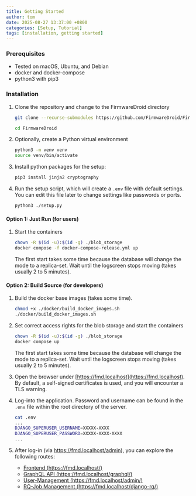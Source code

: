 ```yaml
---
title: Getting Started
author: tom
date: 2025-08-27 13:37:00 +0800
categories: [Setup, Tutorial]
tags: [installation, getting started]
---
```


### Prerequisites
* Tested on macOS, Ubuntu, and Debian
* docker and docker-compose
* python3 with pip3

### Installation

1. Clone the repository and change to the FirmwareDroid directory

    ```bash
    git clone --recurse-submodules https://github.com/FirmwareDroid/FirmwareDroid.git
    
    cd FirmwareDroid
    ```
   
2. Optionally, create a Python virtual environment

    ```bash
    python3 -m venv venv
    source venv/bin/activate
    ```

3. Install python packages for the setup:

    ```bash
    pip3 install jinja2 cryptography
    ```

4. Run the setup script, which will create a `.env` file with default settings. You can edit this file later to change settings like passwords or ports.

    ```bash
    python3 ./setup.py
    ```
   
#### Option 1: Just Run (for users)
1. Start the containers

    ```bash
    chown -R $(id -u):$(id -g) ./blob_storage
    docker compose -f docker-compose-release.yml up
    ```
    The first start takes some time because the database will change the mode to a replica-set.
    Wait until the logscreen stops moving (takes usually 2 to 5 minutes).


#### Option 2: Build Source (for developers)
1. Build the docker base images (takes some time).

    ```bash
    chmod +x ./docker/build_docker_images.sh
    ./docker/build_docker_images.sh
    ```

2. Set correct access rights for the blob storage and start the containers

    ```bash
    chown -R $(id -u):$(id -g) ./blob_storage
    docker compose up
    ```
    The first start takes some time because the database will change the mode to a replica-set.
    Wait until the logscreen stops moving (takes usually 2 to 5 minutes).

3. Open the browser under [https://fmd.localhost](https://fmd.localhost). By default, a self-signed certificates is used, and you will encounter a TLS warning.

4. Log-into the application. Password and username can be found in the `.env` file within the root directory of the server.

    ```bash
    cat .env
    ...
    DJANGO_SUPERUSER_USERNAME=XXXXX-XXXX
    DJANGO_SUPERUSER_PASSWORD=XXXXX-XXXX-XXXX
    ...
    ```

5. After log-in (via https://fmd.localhost/admin), you can explore the following routes:
   - [Frontend (https://fmd.localhost/)](https://fmd.localhost/)
   - [GraphQL API (https://fmd.localhost/graphql/)](https://fmd.localhost/graphql/)
   - [User-Management (https://fmd.localhost/admin/)](https://fmd.localhost/admin/)
   - [RQ-Job Management (https://fmd.localhost/django-rq/)](https://fmd.localhost/django-rq/)
